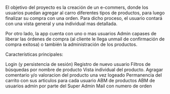 El objetivo del proyecto es la creación de un e-commers, donde los usuarios puedan agregar al carro diferentes tipos de productos,
para luego finalizar su compra con una orden. Para dicho proceso, el usuario contará con una vista general y una individual mas detallada.

Por otro lado, la app cuenta con uno o mas usuarios Admin capases de liberar las órdenes de compra (al cliente le llega unmail de 
confirmación de compra exitosa) o también la administración de los productos.

Características principales:

Login (y persistencia de sesión)
Registro de nuevo usuario
Filtros de búsquedas por nombre de producto
Vista individual del producto.
Agragar comentario y/o valoracion del producto una vez logeado
Permanencia del carrito con sus articulos para cada usuario
ABM de productos
ABM de usuarios admin por parte del Super Admin
Mail con numero de orden
